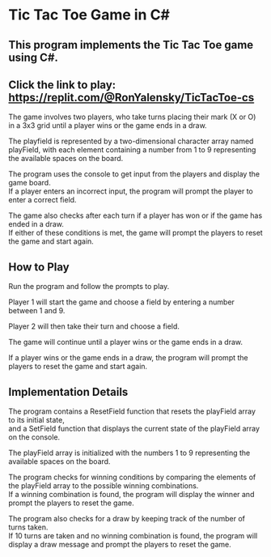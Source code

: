 # Tic Tac Toe Game in C#
## This program implements the Tic Tac Toe game using C#.<br />
## Click the link to play: https://replit.com/@RonYalensky/TicTacToe-cs
The game involves two players, who take turns placing their mark (X or O) in a 3x3 grid until a player wins or the game ends in a draw.<br />

The playfield is represented by a two-dimensional character array named playField, with each element containing a number from 1 to 9 representing the available spaces on the board.<br />

The program uses the console to get input from the players and display the game board.<br />
If a player enters an incorrect input, the program will prompt the player to enter a correct field.<br />

The game also checks after each turn if a player has won or if the game has ended in a draw. <br />
If either of these conditions is met, the game will prompt the players to reset the game and start again.<br />

## How to Play
Run the program and follow the prompts to play.<br />

Player 1 will start the game and choose a field by entering a number between 1 and 9.<br />

Player 2 will then take their turn and choose a field.<br />

The game will continue until a player wins or the game ends in a draw.<br />

If a player wins or the game ends in a draw, the program will prompt the players to reset the game and start again.<br />

## Implementation Details
The program contains a ResetField function that resets the playField array to its initial state, <br />
and a SetField function that displays the current state of the playField array on the console.<br />

The playField array is initialized with the numbers 1 to 9 representing the available spaces on the board.<br />

The program checks for winning conditions by comparing the elements of the playField array to the possible winning combinations.<br />
If a winning combination is found, the program will display the winner and prompt the players to reset the game.<br />

The program also checks for a draw by keeping track of the number of turns taken.<br />
If 10 turns are taken and no winning combination is found, the program will display a draw message and prompt the players to reset the game.<br />

